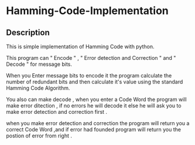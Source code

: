 # Hamming-Code-Implementation

## Description

This is simple implementation of Hamming Code with python.

This program can " Encode " , " Error detection and Correction " and " Decode " for message bits.

When you Enter message bits to encode it the program calculate the number of redundant bits and then calculate it's value using the standard Hamming Code Algorithm.

You also can make decode , when you enter a Code Word the program will make error ditection  , if no errors he will decode it else he will ask you to make error detection and correction first .

when you make error detection and correction the program will return you a correct Code Word ,and if error had founded program will return you the postion of error from right .
